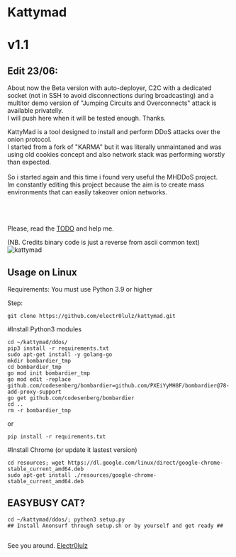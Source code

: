 # Kattymad
# v1.1

## Edit 23/06:
About now the Beta version with auto-deployer, C2C with a dedicated socket (not in SSH to avoid disconnections during broadcasting) and a multitor demo version of "Jumping Circuits and Overconnects" attack is available privatelly.<br>
I will push here when it will be tested enough. Thanks.<br>


KattyMad is a tool designed to install and perform DDoS attacks over the onion protocol.  <br>
I started from a fork of "KARMA" but it was literally unmaintaned and was using old cookies concept and also network stack was performing worstly than expected.
<br><br>
So i started again and this time i found very useful the MHDDoS project. <br>
Im constantly editing this project because the aim is to create mass environments that can easily takeover onion networks.<br><br>

<br><br>
Please, read the [TODO](TODO.txt) and help me.

(NB. Credits binary code is just a reverse from ascii common text)<br>
![kattymad](https://github.com/electr0lulz/kattymad/blob/e5438634e844787037fc47dc16806fb2bb05bc06/ddos/files/katty_1.png)


## Usage on Linux ##
Requirements:
You must use Python 3.9 or higher

Step:
```
git clone https://github.com/electr0lulz/kattymad.git
```
#Install Python3 modules
```
cd ~/kattymad/ddos/
pip3 install -r requirements.txt
sudo apt-get install -y golang-go
mkdir bombardier_tmp
cd bombardier_tmp
go mod init bombardier_tmp
go mod edit -replace github.com/codesenberg/bombardier=github.com/PXEiYyMH8F/bombardier@78-add-proxy-support
go get github.com/codesenberg/bombardier
cd ..
rm -r bombardier_tmp
```
or
```
pip install -r requirements.txt
```
#Install Chrome (or update it lastest version)
```
cd resources; wget https://dl.google.com/linux/direct/google-chrome-stable_current_amd64.deb
sudo apt-get install ./resources/google-chrome-stable_current_amd64.deb
```
## EASYBUSY CAT?
```
cd ~/kattymad/ddos/; python3 setup.py
## Install Anonsurf through setup.sh or by yourself and get ready ##
```

##
See you around.
[Electr0lulz](https://github.com/electr0lulz/)
##
